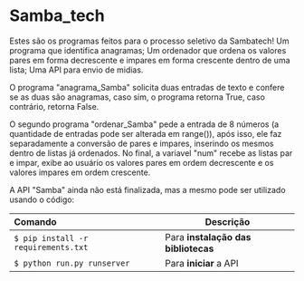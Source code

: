 # Samba_tech
Estes são os programas feitos para o processo seletivo da Sambatech!
Um programa que identifica anagramas;
Um ordenador que ordena os valores pares em forma decrescente e impares em forma crescente dentro de uma lista;
Uma API para envio de midias.

O programa "anagrama_Samba" solicita duas entradas de texto e confere se as duas são anagramas, caso sim, o programa retorna True, caso contrário, retorna False.

O segundo programa "ordenar_Samba" pede a entrada de 8 números (a quantidade de entradas pode ser alterada em range()), após isso, ele faz separadamente a conversão de pares e impares, inserindo os mesmos dentro de listas já ordenados. No final, a variavel "num" recebe as listas par e impar, exibe ao usuário os valores pares em ordem decrescente e os valores impares em ordem crescente.

A API "Samba" ainda não está finalizada, mas a mesmo pode ser utilizado usando o código:

|Comando|Descrição|
|:---|---|
|`$ pip install -r requirements.txt`|Para **instalação das bibliotecas**|
|`$ python run.py runserver`|Para **iniciar** a API|

